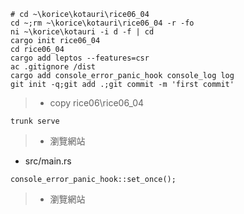 ```
# cd ~\korice\kotauri\rice06_04
cd ~;rm ~\korice\kotauri\rice06_04 -r -fo
ni ~\korice\kotauri -i d -f | cd
cargo init rice06_04
cd rice06_04
cargo add leptos --features=csr
ac .gitignore /dist
cargo add console_error_panic_hook console_log log
git init -q;git add .;git commit -m 'first commit'
```
> * copy rice06\rice06_04
```
trunk serve
```
> * 瀏覽網站
* src/main.rs
```
console_error_panic_hook::set_once();
```
> * 瀏覽網站

